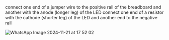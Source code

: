 connect one end of a jumper wire to the positive rail of the breadboard and another with the anode (longer leg) of the LED
connect one end of a resistor with the cathode (shorter leg) of the LED and another end to the negative rail

![WhatsApp Image 2024-11-21 at 17 52 02](https://github.com/user-attachments/assets/c52479c7-e3be-4e31-b9b8-4aff75968307)
